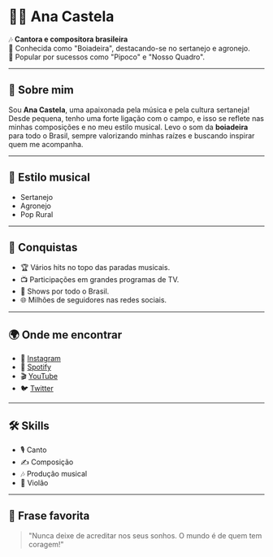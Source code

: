 # 👩‍🎤 Ana Castela

🎶 **Cantora e compositora brasileira**  
🐎 Conhecida como "Boiadeira", destacando-se no sertanejo e agronejo.  
🌟 Popular por sucessos como "Pipoco" e "Nosso Quadro".  

---

## 📖 Sobre mim

Sou **Ana Castela**, uma apaixonada pela música e pela cultura sertaneja! Desde pequena, tenho uma forte ligação com o campo, e isso se reflete nas minhas composições e no meu estilo musical. Levo o som da **boiadeira** para todo o Brasil, sempre valorizando minhas raízes e buscando inspirar quem me acompanha.

---

## 🎤 Estilo musical

- Sertanejo
- Agronejo
- Pop Rural

---

## 🚀 Conquistas

- 🏆 Vários hits no topo das paradas musicais.
- 📺 Participações em grandes programas de TV.
- 🎤 Shows por todo o Brasil.
- 🌐 Milhões de seguidores nas redes sociais.

---

## 🌍 Onde me encontrar

- 📸 [Instagram](https://www.instagram.com/ana.castela/)
- 🎵 [Spotify](https://open.spotify.com/artist/7vIW8NQ6vWkZ9ntQhrl9eD)
- 🎬 [YouTube](https://www.youtube.com/c/AnaCastela)
- 🐦 [Twitter](https://twitter.com/anacastelacant)

---

## 🛠️ Skills

- 🎙️ Canto
- ✍️ Composição
- 🎶 Produção musical
- 🎸 Violão

---

## 💬 Frase favorita

> "Nunca deixe de acreditar nos seus sonhos. O mundo é de quem tem coragem!"



